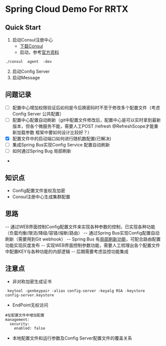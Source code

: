 # Spring Cloud Demo For RRTX
## Quick Start
1. 启动Consul注册中心
   * [下载Consul](https://www.consul.io/downloads.html)
   * 启动，参考[官方资料](https://www.consul.io/intro/getting-started/agent.html)
   
```
./consul  agent  -dev
```

2. 启动Config Server
3. 启动Message

## 问题记录
- [ ]  配置中心增加权限验证后如何是今后换密码时不至于修改多个配置文件（考虑Config Server 公共配置）
- [ ]  配置中心配置自动刷新（git中配置文件修改后，配置中心是可以实时拿到最新版本，但各个微服务不能，需要人工POST /refresh  @RefreshScope才能重新加载参数 框架中要如何设计比较好？）
- [x]  配置文件中的启动端口如何进行随机数配置(已解决)
- [ ]  集成Spring Bus实现Config Service 配置自动刷新
- [ ]  如何通过Spring Bug 局部刷新
-  
## 知识点
- Config配置文件鉴权及加密
- Consul注册中心生成集群配置

## 思路
-- 通过WEB界面控制Config配置文件来实现各种参数的控制，已实现各种功能（负载均衡/限流/降级/容错/熔断/路由）
-- 通过Spring Bus实现Config配置自动刷新（需要用到Git webhook）
-- Spring Bus 有[局部刷新功能](http://www.itmuch.com/spring-cloud/spring-cloud-bus-auto-refresh-configuration/)，可配合路由配置功能实现灰度发布
-- 实现WEB界面控制参数功能，需要人工梳理出各个配置文件中配置KEY与各种功能的内部逻辑
-- 后期需要考虑监控功能集成
## 注意点
- 非对称加密生成证书
```
 keytool -genkeypair -alias config-server -keyalg RSA -keystore config-server.keystore
```
- EndPoint无权访问
```
#在配置文件中增加配置
management:
  security:
    enabled: false
```
- 本地配置文件和运行参数及Config Server配置文件的覆盖关系


